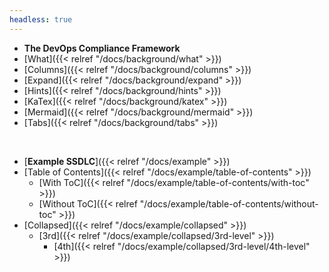 ```yaml
---
headless: true
---
```


- **The DevOps Compliance Framework**
- [What]({{< relref "/docs/background/what" >}})
- [Columns]({{< relref "/docs/background/columns" >}})
- [Expand]({{< relref "/docs/background/expand" >}})
- [Hints]({{< relref "/docs/background/hints" >}})
- [KaTex]({{< relref "/docs/background/katex" >}})
- [Mermaid]({{< relref "/docs/background/mermaid" >}})
- [Tabs]({{< relref "/docs/background/tabs" >}})
<br />

- [**Example SSDLC**]({{< relref "/docs/example" >}})
- [Table of Contents]({{< relref "/docs/example/table-of-contents" >}})
  - [With ToC]({{< relref "/docs/example/table-of-contents/with-toc" >}})
  - [Without ToC]({{< relref "/docs/example/table-of-contents/without-toc" >}})
- [Collapsed]({{< relref "/docs/example/collapsed" >}})
  - [3rd]({{< relref "/docs/example/collapsed/3rd-level" >}})
    - [4th]({{< relref "/docs/example/collapsed/3rd-level/4th-level" >}})
<br />


